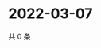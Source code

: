 # 2022-03-07

共 0 条

<!-- BEGIN WEIBO -->
<!-- 最后更新时间 Mon Mar 07 2022 16:12:16 GMT+0800 (China Standard Time) -->

<!-- END WEIBO -->
